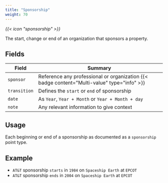 ```yaml
---
title: "Sponsorship"
weight: 70
---
```


<i class="bigIcon">{{< icon "sponsorship" >}}</i>

The start, change or end of an organization that sponsors a property.

## Fields

| Field         | Summary                     		    |
| ------------- | ------------------------------------- |
| `sponsor`   | Reference any professional or organization {{< badge content="Multi-value" type="info" >}}   |
| `transition`   | Defines the `start` or `end` of sponsorship   |
| `date`   | As `Year`, `Year + Month` or `Year + Month + day`     |
| `note`  	| Any relevant information to give context    |

## Usage

Each beginning or end of a sponsorship as documented as a `sponsorship` point type.

## Example

* `AT&T` sponsorship `starts` in `1984` on `Spaceship Earth` at `EPCOT`
* `AT&T` sponsorship `ends` in `2004` on `Spaceship Earth` at `EPCOT`
